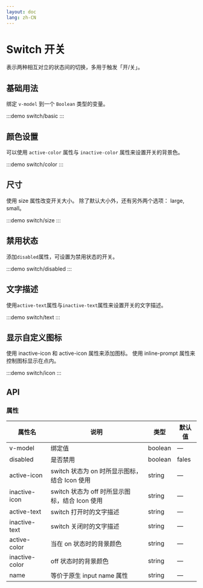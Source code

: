 ```yaml
---
layout: doc
lang: zh-CN
---
```


# Switch 开关

表示两种相互对立的状态间的切换，多用于触发「开/关」。

## 基础用法

绑定 `v-model` 到一个 `Boolean` 类型的变量。

:::demo
switch/basic
:::

## 颜色设置

可以使用 `active-color` 属性与 `inactive-color` 属性来设置开关的背景色。

:::demo
switch/color
:::

## 尺寸

使用 size 属性改变开关大小。 除了默认大小外，还有另外两个选项： large, small。

:::demo
switch/size
:::

## 禁用状态

添加`disabled`属性，可设置为禁用状态的开关。

:::demo
switch/disabled
:::

## 文字描述

使用`active-text`属性与`inactive-text`属性来设置开关的文字描述。

:::demo
switch/text
:::

## 显示自定义图标

使用 inactive-icon 和 active-icon 属性来添加图标。 使用 inline-prompt 属性来控制图标显示在点内。

:::demo
switch/icon
:::

## API

### 属性

| 属性名         | 说明                                           | 类型    | 默认值 |
| -------------- | ---------------------------------------------- | ------- | ------ |
| v-model        | 绑定值                                         | boolean | —      |
| disabled       | 是否禁用                                       | boolean | fales  |
| active-icon    | switch 状态为 on 时所显示图标，结合 Icon 使用  | string  | —      |
| inactive-icon  | switch 状态为 off 时所显示图标，结合 Icon 使用 | string  | —      |
| active-text    | switch 打开时的文字描述                        | string  | —      |
| inactive-text  | switch 关闭时的文字描述                        | string  | —      |
| active-color   | 当在 on 状态时的背景颜色                       | string  | —      |
| inactive-color | off 状态时的背景颜色                           | string  | —      |
| name           | 等价于原生 input name 属性                     | string  | —      |
